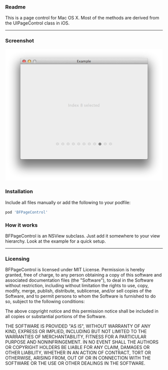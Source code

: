 ### Readme

This is a page control for Mac OS X. Most of the methods are derived from the UIPageControl class in iOS.

---

### Screenshot

![BFPageControl](https://github.com/bfolder/BFPageControl/raw/master/screenshot.png)

### Installation

Include all files manually or add the following to your podfile:

```Ruby
pod 'BFPageControl'
```

### How it works

BFPageControl is an NSView subclass. Just add it somewhere to your view hierarchy. Look at the example for a quick setup. 

---
### Licensing

BFPageControl is licensed under MIT License. 
Permission is hereby granted, free of charge, to any person obtaining a copy
of this software and associated documentation files (the "Software"), to deal
in the Software without restriction, including without limitation the rights
to use, copy, modify, merge, publish, distribute, sublicense, and/or sell
copies of the Software, and to permit persons to whom the Software is
furnished to do so, subject to the following conditions:

The above copyright notice and this permission notice shall be included in
all copies or substantial portions of the Software.

THE SOFTWARE IS PROVIDED "AS IS", WITHOUT WARRANTY OF ANY KIND, EXPRESS OR
IMPLIED, INCLUDING BUT NOT LIMITED TO THE WARRANTIES OF MERCHANTABILITY,
FITNESS FOR A PARTICULAR PURPOSE AND NONINFRINGEMENT. IN NO EVENT SHALL THE
AUTHORS OR COPYRIGHT HOLDERS BE LIABLE FOR ANY CLAIM, DAMAGES OR OTHER
LIABILITY, WHETHER IN AN ACTION OF CONTRACT, TORT OR OTHERWISE, ARISING FROM,
OUT OF OR IN CONNECTION WITH THE SOFTWARE OR THE USE OR OTHER DEALINGS IN
THE SOFTWARE.